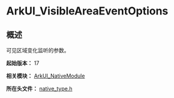# ArkUI_VisibleAreaEventOptions
<!--Kit: ArkUI-->
<!--Subsystem: ArkUI-->
<!--Owner: @yihao-lin-->
<!--Designer: @piggyguy-->
<!--Tester: @songyanhong-->
<!--Adviser: @HelloCrease-->

## 概述

可见区域变化监听的参数。

**起始版本：** 17

**相关模块：** [ArkUI_NativeModule](capi-arkui-nativemodule.md)

**所在头文件：** [native_type.h](capi-native-type-h.md)

